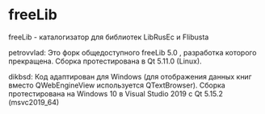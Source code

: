 # freeLib
freeLib - каталогизатор для библиотек LibRusEc и Flibusta

petrovvlad: Это форк общедоступного freeLib 5.0 , разработка которого прекращена. 
Сборка протестирована в Qt 5.11.0 (Linux).

dikbsd: Код адаптирован для Windows (для отображения данных книг вместо QWebEngineView используется QTextBrowser). Сборка протестирована на Windows 10 в Visual Studio 2019 с Qt 5.15.2 (msvc2019_64)
